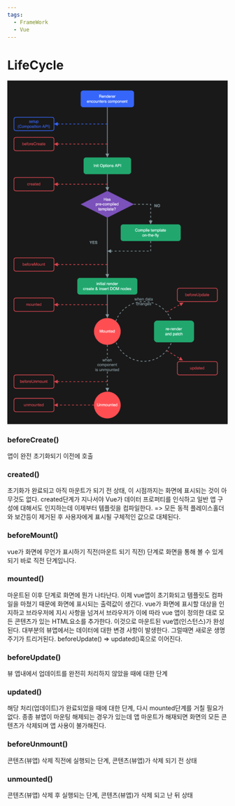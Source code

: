 ```yaml
---
tags:
  - FrameWork
  - Vue
---
```

# LifeCycle

![Vue LisfeCycle.png](https://github.com/SubiYoon/SubiYoon.github.io/blob/main/Attached%20File/Vue%20LisfeCycle.png?raw=true)

### beforeCreate() 
앱이 완전 초기화되기 이전에 호출

### created()
초기화가 완료되고 아직 마운트가 되기 전 상태, 이 시점까지는 화면에 표시되는 것이 아무것도 없다.
created단계가 지나서야 Vue가 데이터 프로퍼티를 인식하고 일반 앱 구성에 대해서도 인지하는데 이제부터 템플릿을 컴파일한다. => 모든 동적 플레이스홀더와 보간등이 제거된 후 사용자에게 표시될 구체적인 값으로 대체된다.

### beforeMount()
vue가 화면에 무언가 표시하기 직전(마운트 되기 직전) 단계로 화면을 통해 볼 수 있게 되기 바로 직전 단계입니다.

### mounted()
마운트된 이후 단계로 화면에 뭔가 나타난다. 이제 vue앱이 초기화되고 템플릿도 컴파일을 마쳤기 때문에 화면에 표시되는 출력값이 생긴다. vue가 화면에 표시할 대상을 인지하고 브라우저에 지시 사항을 넘겨서 브라우저가 이에 따라 vue 앱이 정의한 대로 모든 콘텐츠가 있는 HTML요소를 추가한다. 이것으로 마운트된 vue앱(인스턴스)가 완성된다.
대부분의 뷰앱에서는 데이터에 대한 변경 사항이 발생한다. 그럴때면 새로운 생명 주기가 트리거된다. beforeUpdate() => updated()훅으로 이어진다.

### beforeUpdate()
뷰 앱내에서 업데이트를 완전히 처리하지 않았을 때에 대한 단계

### updated()
해당 처리(업데이트)가 완료되었을 때에 대한 단계, 다시 mounted단계를 거칠 필요가 없다.
종종 뷰앱이 마운팅 해제되는 경우가 있는데 앱 마운트가 해재되면 화면의 모든 콘텐츠가 삭제되며 앱 사용이 불가해진다.

### beforeUnmount()
콘텐츠(뷰앱) 삭제 직전에 실행되는 단계, 콘텐츠(뷰앱)가 삭제 되기 전 상태

### unmounted()
콘텐츠(뷰앱) 삭제 후 실행되는 단계, 콘텐츠(뷰앱)가 삭제 되고 난 뒤 상태
